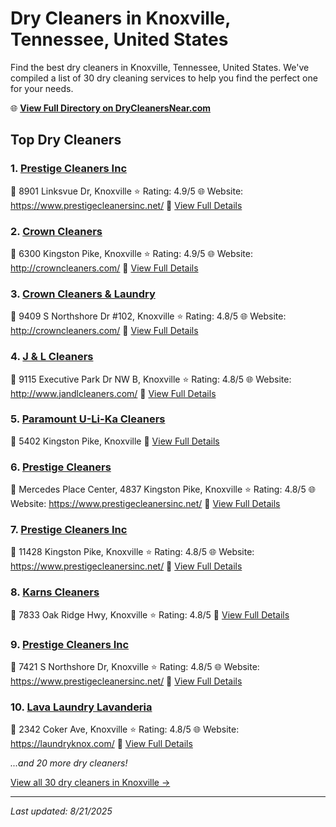 # Dry Cleaners in Knoxville, Tennessee, United States

Find the best dry cleaners in Knoxville, Tennessee, United States. We've compiled a list of 30 dry cleaning services to help you find the perfect one for your needs.

🌐 **[View Full Directory on DryCleanersNear.com](https://drycleanersnear.com/city/US/Tennessee/Knoxville)**

## Top Dry Cleaners

### 1. [Prestige Cleaners Inc](https://drycleanersnear.com/dryCleaner/686492ad19eecc1ffc8c67b5/prestige-cleaners-inc)
📍 8901 Linksvue Dr, Knoxville
⭐ Rating: 4.9/5
🌐 Website: https://www.prestigecleanersinc.net/
🔗 [View Full Details](https://drycleanersnear.com/dryCleaner/686492ad19eecc1ffc8c67b5/prestige-cleaners-inc)

### 2. [Crown Cleaners](https://drycleanersnear.com/dryCleaner/686492ad19eecc1ffc8c67d2/crown-cleaners)
📍 6300 Kingston Pike, Knoxville
⭐ Rating: 4.9/5
🌐 Website: http://crowncleaners.com/
🔗 [View Full Details](https://drycleanersnear.com/dryCleaner/686492ad19eecc1ffc8c67d2/crown-cleaners)

### 3. [Crown Cleaners & Laundry](https://drycleanersnear.com/dryCleaner/686492ad19eecc1ffc8c6796/crown-cleaners-laundry)
📍 9409 S Northshore Dr #102, Knoxville
⭐ Rating: 4.8/5
🌐 Website: http://crowncleaners.com/
🔗 [View Full Details](https://drycleanersnear.com/dryCleaner/686492ad19eecc1ffc8c6796/crown-cleaners-laundry)

### 4. [J & L Cleaners](https://drycleanersnear.com/dryCleaner/686492ad19eecc1ffc8c67f0/j-l-cleaners)
📍 9115 Executive Park Dr NW B, Knoxville
⭐ Rating: 4.8/5
🌐 Website: http://www.jandlcleaners.com/
🔗 [View Full Details](https://drycleanersnear.com/dryCleaner/686492ad19eecc1ffc8c67f0/j-l-cleaners)

### 5. [Paramount U-Li-Ka Cleaners](https://drycleanersnear.com/dryCleaner/686492ad19eecc1ffc8c6aa7/paramount-u-li-ka-cleaners)
📍 5402 Kingston Pike, Knoxville
🔗 [View Full Details](https://drycleanersnear.com/dryCleaner/686492ad19eecc1ffc8c6aa7/paramount-u-li-ka-cleaners)

### 6. [Prestige Cleaners](https://drycleanersnear.com/dryCleaner/686492ad19eecc1ffc8c680e/prestige-cleaners)
📍 Mercedes Place Center, 4837 Kingston Pike, Knoxville
⭐ Rating: 4.8/5
🌐 Website: https://www.prestigecleanersinc.net/
🔗 [View Full Details](https://drycleanersnear.com/dryCleaner/686492ad19eecc1ffc8c680e/prestige-cleaners)

### 7. [Prestige Cleaners Inc](https://drycleanersnear.com/dryCleaner/686492ad19eecc1ffc8c682c/prestige-cleaners-inc)
📍 11428 Kingston Pike, Knoxville
⭐ Rating: 4.8/5
🌐 Website: https://www.prestigecleanersinc.net/
🔗 [View Full Details](https://drycleanersnear.com/dryCleaner/686492ad19eecc1ffc8c682c/prestige-cleaners-inc)

### 8. [Karns Cleaners](https://drycleanersnear.com/dryCleaner/686492ad19eecc1ffc8c68c0/karns-cleaners)
📍 7833 Oak Ridge Hwy, Knoxville
⭐ Rating: 4.8/5
🔗 [View Full Details](https://drycleanersnear.com/dryCleaner/686492ad19eecc1ffc8c68c0/karns-cleaners)

### 9. [Prestige Cleaners Inc](https://drycleanersnear.com/dryCleaner/686492ad19eecc1ffc8c693a/prestige-cleaners-inc)
📍 7421 S Northshore Dr, Knoxville
⭐ Rating: 4.8/5
🌐 Website: https://www.prestigecleanersinc.net/
🔗 [View Full Details](https://drycleanersnear.com/dryCleaner/686492ad19eecc1ffc8c693a/prestige-cleaners-inc)

### 10. [Lava Laundry Lavanderia](https://drycleanersnear.com/dryCleaner/686492ae19eecc1ffc8c6b61/lava-laundry-lavanderia)
📍 2342 Coker Ave, Knoxville
⭐ Rating: 4.8/5
🌐 Website: https://laundryknox.com/
🔗 [View Full Details](https://drycleanersnear.com/dryCleaner/686492ae19eecc1ffc8c6b61/lava-laundry-lavanderia)


*...and 20 more dry cleaners!*

[View all 30 dry cleaners in Knoxville →](https://drycleanersnear.com/city/US/Tennessee/Knoxville)

---

*Last updated: 8/21/2025*
